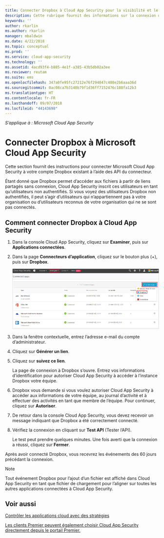 ```yaml
---
title: Connecter Dropbox à Cloud App Security pour la visibilité et le contrôle d’utilisation | Microsoft Docs
description: Cette rubrique fournit des informations sur la connexion de votre application Dropbox à Cloud App Security à l’aide du connecteur API.
keywords: ''
author: rkarlin
ms.author: rkarlin
manager: mbaldwin
ms.date: 4/22/2018
ms.topic: conceptual
ms.prod: ''
ms.service: cloud-app-security
ms.technology: ''
ms.assetid: 4acd93f4-b885-4e1f-a385-43b5db02a3ee
ms.reviewer: reutam
ms.suite: ems
ms.openlocfilehash: 347a0fe95fc27212e76f294047c408e2b6aaa36d
ms.sourcegitcommit: 0ac08ca7b3140b79f1d36ff7152476c188fa12b3
ms.translationtype: HT
ms.contentlocale: fr-FR
ms.lasthandoff: 09/07/2018
ms.locfileid: "44143698"
---
```

*S’applique à : Microsoft Cloud App Security*


# <a name="connect-dropbox-to-microsoft-cloud-app-security"></a>Connecter Dropbox à Microsoft Cloud App Security
Cette section fournit des instructions pour connecter Microsoft Cloud App Security à votre compte Dropbox existant à l’aide des API du connecteur.  
 
 
Étant donné que Dropbox permet d’accéder aux fichiers à partir de liens partagés sans connexion, Cloud App Security inscrit ces utilisateurs en tant qu’utilisateurs non authentifiés. Si vous voyez des utilisateurs Dropbox non authentifiés, il peut s’agir d’utilisateurs qui n’appartiennent pas à votre organisation ou d’utilisateurs reconnus de votre organisation qui ne se sont pas connectés.

## <a name="how-to-connect-dropbox-to-cloud-app-security"></a>Comment connecter Dropbox à Cloud App Security  
  
1.  Dans la console Cloud App Security, cliquez sur **Examiner**, puis sur **Applications connectées**.  
  
2.  Dans la page **Connecteurs d’application**, cliquez sur le bouton plus (+), puis sur **Dropbox**.  
  
     ![connecter dropbox](./media/connect-dropbox.png "connecter dropbox")  
  
3.  Dans la fenêtre contextuelle, entrez l’adresse e-mail du compte d’administrateur.  
  
4.  Cliquez sur **Générer un lien**.  
  
5.  Cliquez sur **suivez ce lien**.  
  
     La page de connexion à Dropbox s’ouvre. Entrez vos informations d’identification pour autoriser Cloud App Security à accéder à l’instance Dropbox votre équipe.  
  
6.  Dropbox vous demande si vous voulez autoriser Cloud App Security à accéder aux informations de votre équipe, au journal d’activité et à effectuer des activités en tant que membre de l’équipe. Pour continuer, cliquez sur **Autoriser**.  
  
7.  De retour dans la console Cloud App Security, vous devez recevoir un message indiquant que Dropbox a été correctement connecté.  
  
8.  Vérifiez la connexion en cliquant sur **Test API** (Tester l’API).  
  
     Le test peut prendre quelques minutes. Une fois averti que la connexion a réussi, cliquez sur **Fermer**.  
  
Après avoir connecté Dropbox, vous recevrez les événements des 60 jours précédant la connexion.

> [!NOTE] 
> Tout événement Dropbox pour l’ajout d’un fichier est affiché dans Cloud App Security en tant que fichier de chargement pour l’aligner sur toutes les autres applications connectées à Cloud App Security. 
 
## <a name="see-also"></a>Voir aussi  
[Contrôler les applications cloud avec des stratégies](control-cloud-apps-with-policies.md)   

[Les clients Premier peuvent également choisir Cloud App Security directement depuis le portail Premier.](https://premier.microsoft.com/)  
  
  